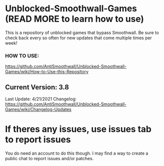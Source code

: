 # Unblocked-Smoothwall-Games (READ MORE to learn how to use)
This is a repository of unblocked games that bypass Smoothwall. Be sure to check back every so often for new updates that come multiple times per week!
### HOW TO USE:
https://github.com/AntiSmoothwall/Unblocked-Smoothwall-Games/wiki/How-to-Use-this-Repository

## Current Version: 3.8
Last Update: 4/21/2021
Changelog: https://github.com/AntiSmoothwall/Unblocked-Smoothwall-Games/wiki/Changelog-Updates

# If theres any issues, use issues tab to report issues
You do need an account to do this though. I may find a way to create a public chat to report issues and/or patches.
